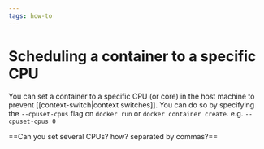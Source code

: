 ```yaml
---
tags: how-to
---
```


# Scheduling a container to a specific CPU
You can set a container to a specific CPU (or core) in the host machine to prevent [[context-switch|context switches]]. You can do so by specifying the `--cpuset-cpus` flag on `docker run` or `docker container create`. e.g. `--cpuset-cpus 0`

==Can you set several CPUs? how? separated by commas?==
